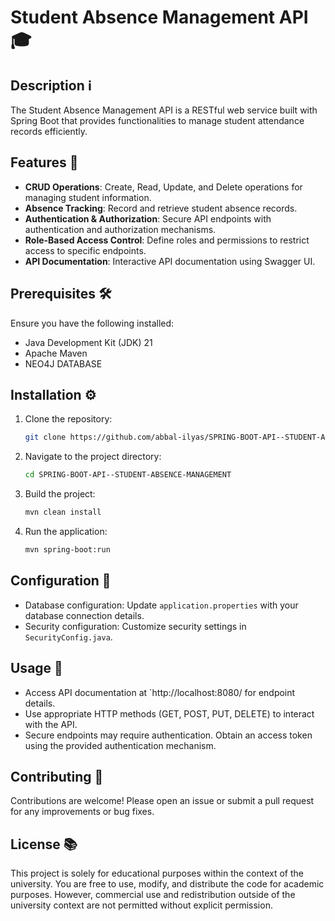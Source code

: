 # Student Absence Management API 🎓

## Description ℹ️

The Student Absence Management API is a RESTful web service built with Spring Boot that provides functionalities to manage student attendance records efficiently.

## Features 🚀

- **CRUD Operations**: Create, Read, Update, and Delete operations for managing student information.
- **Absence Tracking**: Record and retrieve student absence records.
- **Authentication & Authorization**: Secure API endpoints with authentication and authorization mechanisms.
- **Role-Based Access Control**: Define roles and permissions to restrict access to specific endpoints.
- **API Documentation**: Interactive API documentation using Swagger UI.

## Prerequisites 🛠️

Ensure you have the following installed:

- Java Development Kit (JDK) 21
- Apache Maven
- NEO4J DATABASE
## Installation ⚙️

1. Clone the repository:

    ```bash
    git clone https://github.com/abbal-ilyas/SPRING-BOOT-API--STUDENT-ABSENCE-MANAGEMENT.git
    ```

2. Navigate to the project directory:

    ```bash
    cd SPRING-BOOT-API--STUDENT-ABSENCE-MANAGEMENT
    ```

3. Build the project:

    ```bash
    mvn clean install
    ```

4. Run the application:

    ```bash
    mvn spring-boot:run
    ```

## Configuration 🔧

- Database configuration: Update `application.properties` with your database connection details.
- Security configuration: Customize security settings in `SecurityConfig.java`.

## Usage 📝

- Access API documentation at `http://localhost:8080/ for endpoint details.
- Use appropriate HTTP methods (GET, POST, PUT, DELETE) to interact with the API.
- Secure endpoints may require authentication. Obtain an access token using the provided authentication mechanism.

## Contributing 🤝

Contributions are welcome! Please open an issue or submit a pull request for any improvements or bug fixes.

## License 📚

This project is solely for educational purposes within the context of the university. You are free to use, modify, and distribute the code for academic purposes. However, commercial use and redistribution outside of the university context are not permitted without explicit permission.



